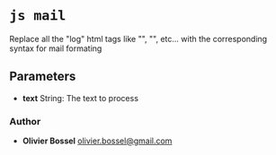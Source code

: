


<!-- @namespace    sugar.js.log.htmlPresets -->
<!-- @name    mail -->

# ```js mail ```


Replace all the "log" html tags like "<red>", "<bold>", etc... with the corresponding syntax for mail formating

## Parameters

- **text**  String: The text to process




### Author
- **Olivier Bossel** <a href="mailto:olivier.bossel@gmail.com">olivier.bossel@gmail.com</a> 



